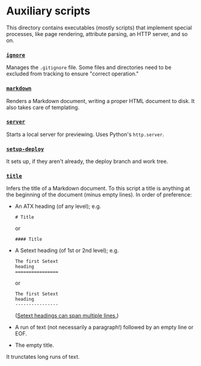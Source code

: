 # Auxiliary scripts

This directory contains executables (mostly scripts) that implement
special processes, like page rendering, attribute parsing, an HTTP server, and
so on.

### [`ignore`](ignore)

Manages the `.gitignore` file. Some files and directories need to be
excluded from tracking to ensure "correct operation."

### [`markdown`](markdown)

Renders a Markdown document, writing a proper HTML document to disk.
It also takes care of templating.

### [`server`](server)

Starts a local server for previewing. Uses Python's `http.server`.

### [`setup-deploy`](setup-deploy)

It sets up, if they aren't already, the deploy branch and work tree.

### [`title`](title)

Infers the title of a Markdown document. To this script a title is anything
at the beginning of the document (minus empty lines). In order of preference:

  - An ATX heading (of any level); e.g.

        # Title

    or

        #### Title

  - A Setext heading (of 1st or 2nd level); e.g.

        The first Setext
        heading
        ================

    or

        The first Setext
        heading
        ----------------

    ([Setext headings can span multiple lines.][cmark-setext-headings])

  - A run of text (not necessarily a paragraph!) followed by an empty line
    or EOF.

  - The empty title.

It trunctates long runs of text.

[cmark-setext-headings]: https://spec.commonmark.org/current/#setext-headings
